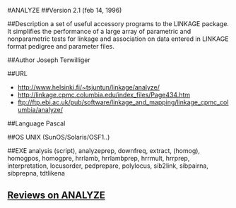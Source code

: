 #ANALYZE
##Version
2.1 (feb 14, 1996)

##Description
a set of useful accessory programs to the LINKAGE package. It simplifies the performance of a large array of parametric and nonparametric tests for linkage and association on data entered in LINKAGE format pedigree and parameter files.

##Author
Joseph Terwilliger

##URL
* http://www.helsinki.fi/~tsjuntun/linkage/analyze/
*  http://linkage.cpmc.columbia.edu/index_files/Page434.htm
* ftp://ftp.ebi.ac.uk/pub/software/linkage_and_mapping/linkage_cpmc_columbia/analyze/

##Language
Pascal

##OS
UNIX (SunOS/Solaris/OSF1..)

##EXE
analysis (script), analyzeprep, downfreq, extract, (homog), homogpos, homogpre, hrrlamb, hrrlambprep, hrrmult, hrrprep, interpretation, locusorder, pedprepare, polylocus, sib2link, sibpairna, sibprepna, tdtlikena


## [Reviews on ANALYZE](https://github.com/gaow/genetic-analysis-software/issues/16)